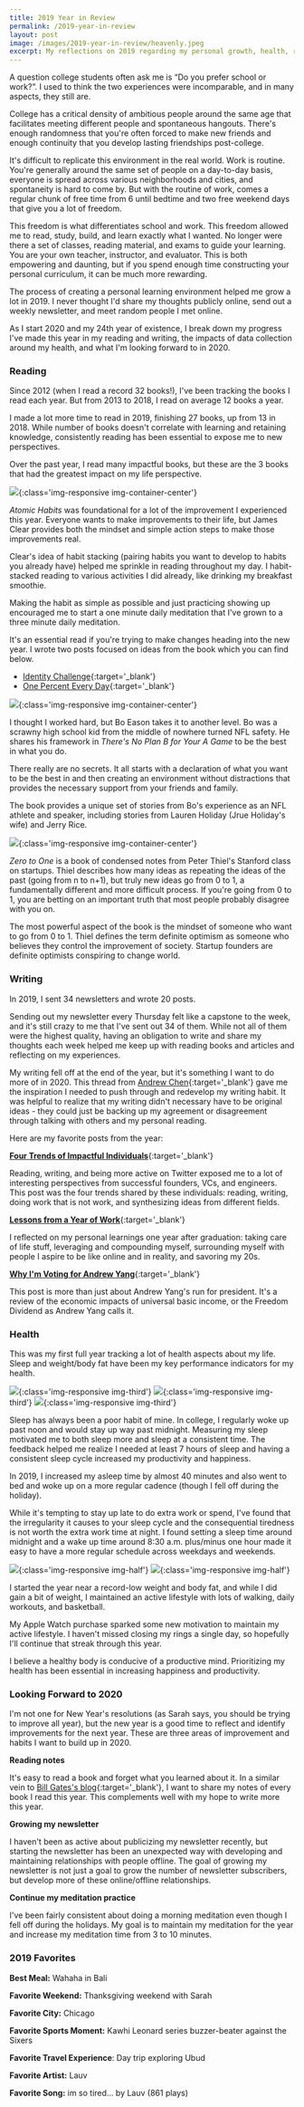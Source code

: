 ```yaml
---
title: 2019 Year in Review
permalink: /2019-year-in-review
layout: post
image: /images/2019-year-in-review/heavenly.jpeg
excerpt: My reflections on 2019 regarding my personal growth, health, reading, and writing, and what I look forward to in 2020.
---
```


A question college students often ask me is “Do you prefer school or work?”. I used to think the two experiences were incomparable, and in many aspects, they still are.

College has a critical density of ambitious people around the same age that facilitates meeting different people and spontaneous hangouts. There's enough randomness that you're often forced to make new friends and enough continuity that you develop lasting friendships post-college.

It's difficult to replicate this environment in the real world. Work is routine. You're generally around the same set of people on a day-to-day basis, everyone is spread across various neighborhoods and cities, and spontaneity is hard to come by. But with the routine of work, comes a regular chunk of free time from 6 until bedtime and two free weekend days that give you a lot of freedom.

This freedom is what differentiates school and work. This freedom allowed me to read, study, build, and learn exactly what I wanted. No longer were there a set of classes, reading material, and exams to guide your learning. You are your own teacher, instructor, and evaluator. This is both empowering and daunting, but if you spend enough time constructing your personal curriculum, it can be much more rewarding.

The process of creating a personal learning environment helped me grow a lot in 2019. I never thought I'd share my thoughts publicly online, send out a weekly newsletter, and meet random people I met online.

As I start 2020 and my 24th year of existence, I break down my progress I've made this year in my reading and writing, the impacts of data collection around my health, and what I'm looking forward to in 2020.

### Reading

Since 2012 (when I read a record 32 books!), I've been tracking the books I read each year. But from 2013 to 2018, I read on average 12 books a year.

I made a lot more time to read in 2019, finishing 27 books, up from 13 in 2018. While number of books doesn't correlate with learning and retaining knowledge, consistently reading has been essential to expose me to new perspectives.

Over the past year, I read many impactful books, but these are the 3 books that had the greatest impact on my life perspective.

![](/images/atomic-habits.jpg){:class='img-responsive img-container-center'}

*Atomic Habits* was foundational for a lot of the improvement I experienced this year. Everyone wants to make improvements to their life, but James Clear provides both the mindset and simple action steps to make those improvements real.

Clear's idea of habit stacking (pairing habits you want to develop to habits you already have) helped me sprinkle in reading throughout my day. I habit-stacked reading to various activities I did already, like drinking my breakfast smoothie.

Making the habit as simple as possible and just practicing showing up encouraged me to start a one minute daily meditation that I've grown to a three minute daily meditation.

It's an essential read if you're trying to make changes heading into the new year. I wrote two posts focused on ideas from the book which you can find below.

* [Identity Challenge](https://kevinarifin.com/identity-challenge){:target='_blank'}
* [One Percent Every Day](https://kevinarifin.com/one-percent){:target='_blank'}

![](/images/books/theres-no-plan-b-for-your-a-game.jpg){:class='img-responsive img-container-center'}

I thought I worked hard, but Bo Eason takes it to another level. Bo was a scrawny high school kid from the middle of nowhere turned NFL safety. He shares his framework in *There's No Plan B for Your A Game* to be the best in what you do.

There really are no secrets. It all starts with a declaration of what you want to be the best in and then creating an environment without distractions that provides the necessary support from your friends and family.

The book provides a unique set of stories from Bo's experience as an NFL athlete and speaker, including stories from Lauren Holiday (Jrue Holiday's wife) and Jerry Rice.

![](/images/books/zero-to-one.jpg){:class='img-responsive img-container-center'}

*Zero to One* is a book of condensed notes from Peter Thiel's Stanford class on startups. Thiel describes how many ideas as repeating the ideas of the past (going from n to n+1), but truly new ideas go from 0 to 1, a fundamentally different and more difficult process. If you're going from 0 to 1, you are betting on an important truth that most people probably disagree with you on.

The most powerful aspect of the book is the mindset of someone who want to go from 0 to 1. Thiel defines the term definite optimism as someone who believes they control the improvement of society. Startup founders are definite optimists conspiring to change world.

### Writing

In 2019, I sent 34 newsletters and wrote 20 posts.

Sending out my newsletter every Thursday felt like a capstone to the week, and it's still crazy to me that I've sent out 34 of them. While not all of them were the highest quality, having an obligation to write and share my thoughts each week helped me keep up with reading books and articles and reflecting on my experiences.

My writing fell off at the end of the year, but it's something I want to do more of in 2020. This thread from [Andrew Chen](https://twitter.com/andrewchen/status/890076892698750976){:target='_blank'} gave me the inspiration I needed to push through and redevelop my writing habit. It was helpful to realize that my writing didn't necessary have to be original ideas - they could just be backing up my agreement or disagreement through talking with others and my personal reading.

Here are my favorite posts from the year:

[**Four Trends of Impactful Individuals**](https://kevinarifin.com/impactful-individuals){:target='_blank'}

Reading, writing, and being more active on Twitter exposed me to a lot of interesting perspectives from successful founders, VCs, and engineers. This post was the four trends shared by these individuals: reading, writing, doing work that is not work, and synthesizing ideas from different fields.

[**Lessons from a Year of Work**](https://kevinarifin.com/lessons-2019){:target='_blank'}

I reflected on my personal learnings one year after graduation: taking care of life stuff, leveraging and compounding myself, surrounding myself with people I aspire to be like online and in reality, and savoring my 20s.

[**Why I'm Voting for Andrew Yang**](https://kevinarifin.com/why-im-voting-for-andrew-yang){:target='_blank'}

This post is more than just about Andrew Yang's run for president. It's a review of the economic impacts of universal basic income, or the Freedom Dividend as Andrew Yang calls it.

### Health

This was my first full year tracking a lot of health aspects about my life. Sleep and weight/body fat have been my key performance indicators for my health.

![](/images/2019-year-in-review/sleep_start.jpg){:class='img-responsive img-third'}
![](/images/2019-year-in-review/sleep_mid.jpg){:class='img-responsive img-third'}
![](/images/2019-year-in-review/sleep_end.jpg){:class='img-responsive img-third'}

Sleep has always been a poor habit of mine. In college, I regularly woke up past noon and would stay up way past midnight. Measuring my sleep motivated me to both sleep more and sleep at a consistent time. The feedback helped me realize I needed at least 7 hours of sleep and having a consistent sleep cycle increased my productivity and happiness.

In 2019, I increased my asleep time by almost 40 minutes and also went to bed and woke up on a more regular cadence (though I fell off during the holiday).

While it's tempting to stay up late to do extra work or spend, I've found that the irregularity it causes to your sleep cycle and the consequential tiredness is not worth the extra work time at night. I found setting a sleep time around midnight and a wake up time around 8:30 a.m. plus/minus one hour made it easy to have a more regular schedule across weekdays and weekends.

![](/images/2019-year-in-review/bodyfat.jpg){:class='img-responsive img-half'}
![](/images/2019-year-in-review/weight.jpg){:class='img-responsive img-half'}

I started the year near a record-low weight and body fat, and while I did gain a bit of weight, I maintained an active lifestyle with lots of walking, daily workouts, and basketball.

My Apple Watch purchase sparked some new motivation to maintain my active lifestyle. I haven't missed closing my rings a single day, so hopefully I'll continue that streak through this year.

I believe a healthy body is conducive of a productive mind. Prioritizing my health has been essential in increasing happiness and productivity.

### Looking Forward to 2020

I'm not one for New Year's resolutions (as Sarah says, you should be trying to improve all year), but the new year is a good time to reflect and identify improvements for the next year. These are three areas of improvement and habits I want to build up in 2020.

**Reading notes**

It's easy to read a book and forget what you learned about it. In a similar vein to [Bill Gates's blog](https://www.gatesnotes.com){:target='_blank'}, I want to share my notes of every book I read this year. This complements well with my hope to write more this year.

**Growing my newsletter**

I haven't been as active about publicizing my newsletter recently, but starting the newsletter has been an unexpected way with developing and maintaining relationships with people offline. The goal of growing my newsletter is not just a goal to grow the number of newsletter subscribers, but develop more of these online/offline relationships.

**Continue my meditation practice**

I've been fairly consistent about doing a morning meditation even though I fell off during the holidays. My goal is to maintain my meditation for the year and increase my meditation time from 3 to 10 minutes.

### 2019 Favorites

**Best Meal:** Wahaha in Bali

**Favorite Weekend:** Thanksgiving weekend with Sarah

**Favorite City:** Chicago

**Favorite Sports Moment:** Kawhi Leonard series buzzer-beater against the Sixers

**Favorite Travel Experience**: Day trip exploring Ubud

**Favorite Artist:** Lauv

**Favorite Song:** im so tired... by Lauv (861 plays)